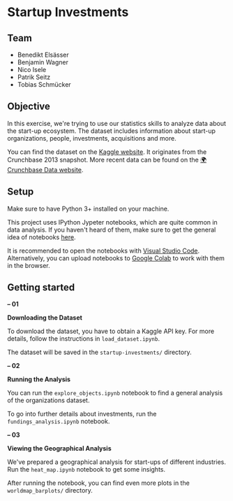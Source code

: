 # Startup Investments

## Team

- Benedikt Elsässer
- Benjamin Wagner
- Nico Isele
- Patrik Seitz
- Tobias Schmücker

## Objective

In this exercise, we're trying to use our statistics skills to analyze data about the start-up ecosystem. The dataset includes information about start-up organizations, people, investments, acquisitions and more.

You can find the dataset on the [Kaggle website](https://www.kaggle.com/datasets/justinas/startup-investments). It originates from the Crunchbase 2013 snapshot. More recent data can be found on the [🌍 Crunchbase Data website](https://data.crunchbase.com/docs).

## Setup

Make sure to have Python 3+ installed on your machine.

This project uses IPython Jypeter notebooks, which are quite common in data analysis. If you haven't heard of them, make sure to get the general idea of notebooks [here](https://fileinfo.com/extension/ipynb).

It is recommended to open the notebooks with [Visual Studio Code](https://code.visualstudio.com). Alternatively, you can upload notebooks to [Google Colab](https://colab.research.google.com) to work with them in the browser.

## Getting started

**– 01**

**Downloading the Dataset**

To download the dataset, you have to obtain a Kaggle API key. For more details, follow the instructions in `load_dataset.ipynb`.

The dataset will be saved in the `startup-investments/` directory.

**– 02**

**Running the Analysis**

You can run the `explore_objects.ipynb` notebook to find a general analysis of the organizations dataset.

To go into further details about investments, run the `fundings_analysis.ipynb` notebook.

**– 03**

**Viewing the Geographical Analysis**

We've prepared a geographical analysis for start-ups of different industries. Run the `heat_map.ipynb` notebook to get some insights.

After running the notebook, you can find even more plots in the `worldmap_barplots/` directory.

